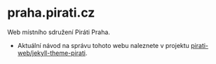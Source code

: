 # praha.pirati.cz

Web místního sdružení Piráti Praha.

- Aktuální návod na správu tohoto webu naleznete v projektu [pirati-web/jekyll-theme-pirati](https://github.com/pirati-web/jekyll-theme-pirati/blob/master/USAGE.md).
